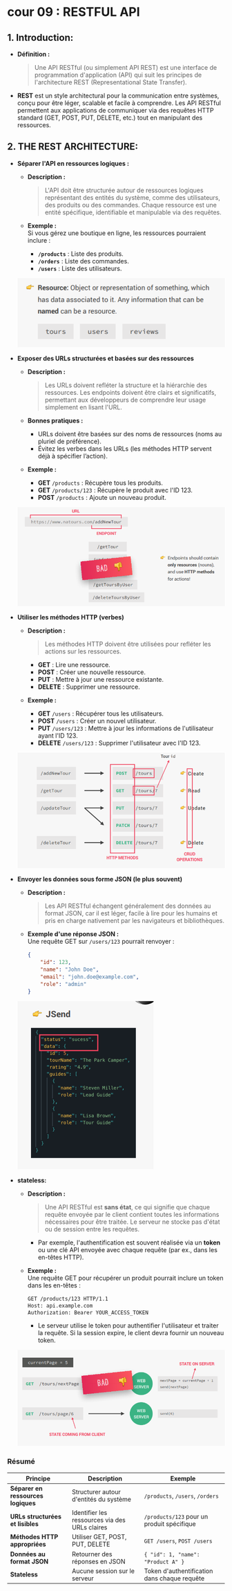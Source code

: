 # cour 09 : **RESTFUL API**

## 1. **Introduction:**

-   **Définition :**

    > Une API RESTful (ou simplement API REST) est une interface de programmation d'application (API) qui suit les principes de l'architecture REST (Representational State Transfer).

-   **REST** est un style architectural pour la communication entre systèmes, conçu pour être léger, scalable et facile à comprendre. Les API RESTful permettent aux applications de communiquer via des requêtes HTTP standard (GET, POST, PUT, DELETE, etc.) tout en manipulant des ressources.

## 2. **THE REST ARCHITECTURE:**

-   **Séparer l'API en ressources logiques :**

    -   **Description :**

        > L'API doit être structurée autour de ressources logiques représentant des entités du système, comme des utilisateurs, des produits ou des commandes. Chaque ressource est une entité spécifique, identifiable et manipulable via des requêtes.

    -   **Exemple :**  
        Si vous gérez une boutique en ligne, les ressources pourraient inclure :
        -   **`/products`** : Liste des produits.
        -   **`/orders`** : Liste des commandes.
        -   **`/users`** : Liste des utilisateurs.

    ![alt text](image.png)

-   **Exposer des URLs structurées et basées sur des ressources**

    -   **Description :**

        > Les URLs doivent refléter la structure et la hiérarchie des ressources. Les endpoints doivent être clairs et significatifs, permettant aux développeurs de comprendre leur usage simplement en lisant l'URL.

    -   **Bonnes pratiques :**

        -   URLs doivent être basées sur des noms de ressources (noms au pluriel de préférence).
        -   Évitez les verbes dans les URLs (les méthodes HTTP servent déjà à spécifier l’action).

    -   **Exemple :**
        -   **GET** `/products` : Récupère tous les produits.
        -   **GET** `/products/123` : Récupère le produit avec l'ID 123.
        -   **POST** `/products` : Ajoute un nouveau produit.

    ![alt text](image-1.png)

-   **Utiliser les méthodes HTTP (verbes)**

    -   **Description :**

        > Les méthodes HTTP doivent être utilisées pour refléter les actions sur les ressources.

        -   **GET** : Lire une ressource.
        -   **POST** : Créer une nouvelle ressource.
        -   **PUT** : Mettre à jour une ressource existante.
        -   **DELETE** : Supprimer une ressource.

    -   **Exemple :**
        -   **GET** `/users` : Récupérer tous les utilisateurs.
        -   **POST** `/users` : Créer un nouvel utilisateur.
        -   **PUT** `/users/123` : Mettre à jour les informations de l'utilisateur ayant l'ID 123.
        -   **DELETE** `/users/123` : Supprimer l'utilisateur avec l'ID 123.

    ![alt text](image-2.png)

-   **Envoyer les données sous forme JSON (le plus souvent)**

    -   **Description :**

        > Les API RESTful échangent généralement des données au format JSON, car il est léger, facile à lire pour les humains et pris en charge nativement par les navigateurs et bibliothèques.

    -   **Exemple d'une réponse JSON :**  
         Une requête GET sur `/users/123` pourrait renvoyer :

        ```json
        {
            "id": 123,
            "name": "John Doe",
            "email": "john.doe@example.com",
            "role": "admin"
        }
        ```

    ![alt text](image-3.png)

-   **stateless:**

    -   **Description :**

        > Une API RESTful est **sans état**, ce qui signifie que chaque requête envoyée par le client contient toutes les informations nécessaires pour être traitée. Le serveur ne stocke pas d'état ou de session entre les requêtes.

        -   Par exemple, l'authentification est souvent réalisée via un **token** ou une clé API envoyée avec chaque requête (par ex., dans les en-têtes HTTP).

    -   **Exemple :**  
        Une requête GET pour récupérer un produit pourrait inclure un token dans les en-têtes :

        ```http
        GET /products/123 HTTP/1.1
        Host: api.example.com
        Authorization: Bearer YOUR_ACCESS_TOKEN
        ```

        -   Le serveur utilise le token pour authentifier l'utilisateur et traiter la requête. Si la session expire, le client devra fournir un nouveau token.

    ![alt text](image-4.png)

### **Résumé**

| Principe                           | Description                                    | Exemple                                      |
| ---------------------------------- | ---------------------------------------------- | -------------------------------------------- |
| **Séparer en ressources logiques** | Structurer autour d'entités du système         | `/products`, `/users`, `/orders`             |
| **URLs structurées et lisibles**   | Identifier les ressources via des URLs claires | `/products/123` pour un produit spécifique   |
| **Méthodes HTTP appropriées**      | Utiliser GET, POST, PUT, DELETE                | `GET /users`, `POST /users`                  |
| **Données au format JSON**         | Retourner des réponses en JSON                 | `{ "id": 1, "name": "Product A" }`           |
| **Stateless**                      | Aucune session sur le serveur                  | Token d'authentification dans chaque requête |
